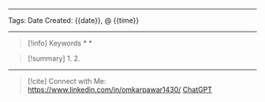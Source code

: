 ------------------------- 
Tags: 
Date Created:  {{date}}, @ {{time}}

---
>[!info] Keywords
>* 
>* 













>[!summary] 
>1. 
>2. 

----
>[!cite]
> Connect with Me: https://www.linkedin.com/in/omkarpawar1430/
> [ChatGPT](https://chat.openai.com/)
> 
> 

